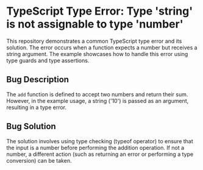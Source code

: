 # TypeScript Type Error: Type 'string' is not assignable to type 'number'

This repository demonstrates a common TypeScript type error and its solution. The error occurs when a function expects a number but receives a string argument.  The example showcases how to handle this error using type guards and type assertions. 

## Bug Description

The `add` function is defined to accept two numbers and return their sum. However, in the example usage, a string ('10') is passed as an argument, resulting in a type error.

## Bug Solution

The solution involves using type checking (typeof operator) to ensure that the input is a number before performing the addition operation.  If not a number, a different action (such as returning an error or performing a type conversion) can be taken.
